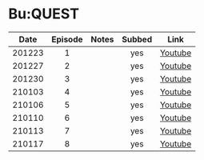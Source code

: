 # Bu:QUEST

|  Date  | Episode | Notes | Subbed | Link                                    |
|:------:|:-------:|:-----:|:------:|-----------------------------------------|
| 201223 |    1    |       |  yes   | [Youtube](https://youtu.be/G_ofAu6YOL8) |
| 201227 |    2    |       |  yes   | [Youtube](https://youtu.be/xpPO-9w-rZ8) |
| 201230 |    3    |       |  yes   | [Youtube](https://youtu.be/zNjAsXax51A) |
| 210103 |    4    |       |  yes   | [Youtube](https://youtu.be/36gbEC3qSG0) |
| 210106 |    5    |       |  yes   | [Youtube](https://youtu.be/5MS3iaNmKQE) |
| 210110 |    6    |       |  yes   | [Youtube](https://youtu.be/p-zwjUhGbPk) |
| 210113 |    7    |       |  yes   | [Youtube](https://youtu.be/lhUV8DbTwF8) |
| 210117 |    8    |       |  yes   | [Youtube](https://youtu.be/nTwSeAn7d8k) |